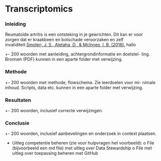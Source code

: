 # Transcriptomics


### Inleiding

Reumatoïde artritis is een ontsteking in je gewrichten. Dit kan er voor zorgen dat er kraakbeen en botschade veroorzaken en zelf invaliditeit.[Smolen, J. S., Aletaha, D., & McInnes, I. B. (2016).](bronnen/pubmed-27156434.txt) hallo









+- 200 woorden met aanleiding, achtergrondinformatie en doelstel-
ling. Bronnen (PDF) kunnen in een aparte folder met verwijzing.

### Methode
+- 200 woorden met methode, flowschema. Zie leerdoelen voor mi-
nimale inhoud. Scripts, data etc. kunnen in een aparte folder met verwijzing.

### Resultaten
 +- 200 woorden, inclusief correcte verwijzingen.
 
### Conclusie
+- 200 woorden, inclusief aanbevelingen en onderzoek in context
plaatsen.


- Uitleg competentie beheren (zie voor hulpvragen het voorbeeld):
o File (bijvoorbeeld een md file) met uitleg over Data Stewardship
o File met uitleg over toepassing beheren met GitHub
